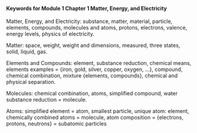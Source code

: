 #### Keywords for Module 1 Chapter 1 Matter, Energy, and Electricity

Matter, Energy, and Electricity: substance, matter, material, particle, elements, compounds, molecules and atoms, protons, electrons, valence, energy levels, physics of electricity.

Matter: space, weight, weight and dimensions, measured, three states, solid, liquid, gas.

Elements and Compounds: element, substance reduction, chemical means, elements examples = {iron, gold, silver, copper, oxygen, ...}, compound, chemical combination, mixture {elements, compounds}, chemical and physical separation.

Molecules: chemical combination, atoms, simplified compound, water substance reduction = molecule.

Atoms: simplified element = atom, smallest particle, unique atom: element, chemically combined atoms = molecule, atom composition = {electrons, protons, neutrons} = subatomic particles   
